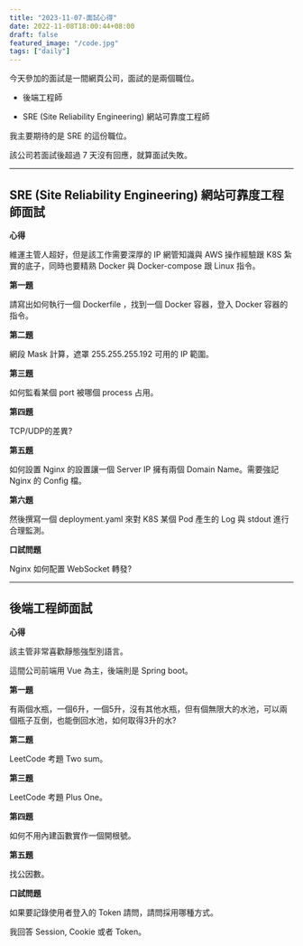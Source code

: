 ```yaml
---
title: "2023-11-07-面試心得"
date: 2022-11-08T18:00:44+08:00
draft: false
featured_image: "/code.jpg"
tags: ["daily"]
---
```


今天參加的面試是一間網頁公司，面試的是兩個職位。

* 後端工程師

* SRE (Site Reliability Engineering) 網站可靠度工程師

我主要期待的是 SRE 的這份職位。

該公司若面試後超過 7 天沒有回應，就算面試失敗。

---

## SRE (Site Reliability Engineering) 網站可靠度工程師面試

**心得**

維運主管人超好，但是該工作需要深厚的 IP 網管知識與 AWS 操作經驗跟  K8S 紮實的底子，同時也要精熟 Docker 與 Docker-compose 跟 Linux 指令。

**第一題**

請寫出如何執行一個 Dockerfile ，找到一個 Docker 容器，登入 Docker 容器的指令。

**第二題**

網段 Mask 計算，遮罩 255.255.255.192 可用的 IP 範圍。

**第三題**

如何監看某個 port 被哪個 process 占用。

**第四題**

TCP/UDP的差異?

**第五題**

如何設置 Nginx 的設置讓一個 Server IP 擁有兩個 Domain Name。需要強記 Nginx 的 Config 檔。

**第六題**

然後撰寫一個 deployment.yaml 來對 K8S 某個 Pod 產生的 Log 與 stdout 進行合理監測。

**口試問題**

Nginx 如何配置 WebSocket 轉發?

---

## 後端工程師面試

**心得**

該主管非常喜歡靜態強型別語言。

這間公司前端用 Vue 為主，後端則是 Spring boot。

**第一題**

有兩個水瓶，一個6升，一個5升，沒有其他水瓶，但有個無限大的水池，可以兩個瓶子互倒，也能倒回水池，如何取得3升的水?

**第二題**

LeetCode  考題 Two sum。

**第三題**

LeetCode  考題 Plus One。

**第四題**

如何不用內建函數實作一個開根號。

**第五題**

找公因數。

**口試問題**

如果要記錄使用者登入的 Token 請問，請問採用哪種方式。

我回答 Session, Cookie 或者 Token。